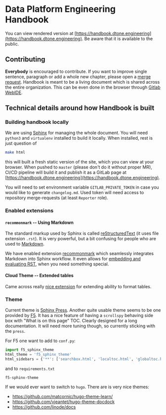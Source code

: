# Data Platform Engineering Handbook

You can view rendered version at [https://handbook.dtone.engineering](https://handbook.dtone.engineering). Be aware that it is available to the public.

## Contributing

**Everybody** is encouraged to contribute. If you want to improve single sentence, paragraph or add a whole new chapter, please open a [merge request](https://git.dtone.xyz/office/handbook/merge_requests). Handbook is meant to be a living document which is shared across the entire organization. This can be even done in the browser through [Gitlab WebIDE](https://git.dtone.xyz/-/ide/project/office/dpew/edit/master/-/).

## Technical details around how Handbook is built

### Building handbook locally

We are using [Sphinx](https://www.sphinx-doc.org) for managing the whole document. You will need `python3` and `virtualenv` installed to build it locally. When installed, rest is just question of

```bash
make html
```

this will built a fresh static version of the site, which you can view at your browser. When pushed to `master` (please don't do it without proper MR), CI/CD pipeline will build it and publish it as a GitLab page at [https://handbook.dtone.engineering](https://handbook.dtone.engineering).

You will need to set environment variable `GITLAB_PRIVATE_TOKEN` in case you would like to generate `changelog.md`. Used token will need access to repository merge-requests (at least `Reporter` role).

### Enabled extensions

#### `recommonmark` -- Using Markdown

The standard markup used by Sphinx is called [reStructuredText](https://www.sphinx-doc.org/en/master/usage/restructuredtext/index.html) (it uses file extension `.rst`). It is very powerful, but a bit confusing for people who are used to [Markdown](https://github.com/adam-p/markdown-here/wiki/Markdown-Cheatsheet).

We have enabled extension [recommonmark](https://recommonmark.readthedocs.io) which seamlessly integrates Markdown into Sphinx workflow. It even allows for [embedding and evaluating RST](https://recommonmark.readthedocs.io/en/latest/auto_structify.html#embed-restructuredtext), when you need something special.

#### Cloud Theme -- Extended tables

Came across really [nice extension](https://cloud-sptheme.readthedocs.io/en/latest/lib/cloud_sptheme.ext.table_styling.html) for extending ability to format tables.

### Theme

Current theme is [Sphinx Press](https://github.com/schettino72/sphinx_press_theme). Another quite usable theme seems to be one provided by [F5](https://github.com/f5devcentral/f5-sphinx-theme). It has a nice feature of having a `scrollspy` behaving side box with "What is on this page" TOC. Clearly designed for a long documentation. It will need more tuning though, so currently sticking with the `press`.

For F5 one want to add to `conf.py`:
```python
import f5_sphinx_theme        
html_theme = 'f5_sphinx_theme'
html_sidebars = {'**': ['searchbox.html', 'localtoc.html', 'globaltoc.html']}
```
and to `requirements.txt`
```
f5-sphinx-theme
```

If we would ever want to switch to `hugo`. There are is very nice themes:

  - https://github.com/matcornic/hugo-theme-learn/
  - https://github.com/vjeantet/hugo-theme-docdock
  - https://github.com/linode/docs
